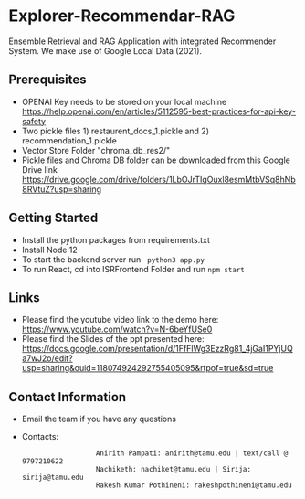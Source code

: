 # Explorer-Recommendar-RAG
Ensemble Retrieval and RAG Application with integrated Recommender System. We make use of Google Local Data (2021).

## Prerequisites
* OPENAI Key needs to be stored on your local machine https://help.openai.com/en/articles/5112595-best-practices-for-api-key-safety
* Two pickle files 1) restaurent_docs_1.pickle and 2) recommendation_1.pickle
* Vector Store Folder "chroma_db_res2/"
* Pickle files and Chroma DB folder can be downloaded from this Google Drive link https://drive.google.com/drive/folders/1LbOJrTIqOuxl8esmMtbVSq8hNb8RVtuZ?usp=sharing


## Getting Started
* Install the python packages from requirements.txt
* Install Node 12
* To start the backend server run ``` python3 app.py```
* To run React, cd into ISRFrontend Folder and run ``` npm start ```

## Links

* Please find the youtube video link to the demo here: https://www.youtube.com/watch?v=N-6beYfUSe0
* Please find the Slides of the ppt presented here: https://docs.google.com/presentation/d/1FfFlWg3EzzRg81_4jGaI1PYjUQa7wJ2o/edit?usp=sharing&ouid=118074924292755405095&rtpof=true&sd=true

## Contact Information

* Email the team if you have any questions

- Contacts:
                
                        Anirith Pampati: anirith@tamu.edu | text/call @ 9797210622
                        Nachiketh: nachiket@tamu.edu | Sirija: sirija@tamu.edu
                        Rakesh Kumar Pothineni: rakeshpothineni@tamu.edu

